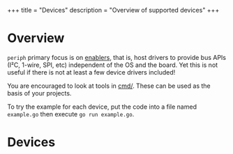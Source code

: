 +++
title = "Devices"
description = "Overview of supported devices"
+++

# Overview

`periph` primary focus is on [enablers](/project/#enablers), that is, host
drivers to provide bus APIs (I²C, 1-wire, SPI, etc) independent of the OS and
the board. Yet this is not useful if there is not at least a few device drivers
included!

You are encouraged to look at tools in
[cmd/](https://github.com/periph/cmd/tree/main/). These can be used as
the basis of your projects.

To try the example for each device, put the code into a file named `example.go`
then execute `go run example.go`.

# Devices
